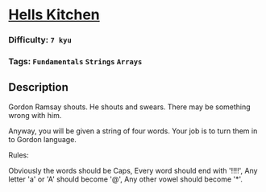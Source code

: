 # [Hells Kitchen](https://www.codewars.com/kata/57d1f36705c186d018000813)

### Difficulty: `7 kyu`

### Tags: `Fundamentals` `Strings` `Arrays`

## Description

Gordon Ramsay shouts. He shouts and swears. There may be something wrong with him.

Anyway, you will be given a string of four words. Your job is to turn them in to Gordon language.

Rules:

Obviously the words should be Caps, Every word should end with '!!!!', Any letter 'a' or 'A' should become '@', Any other vowel should become '*'.

